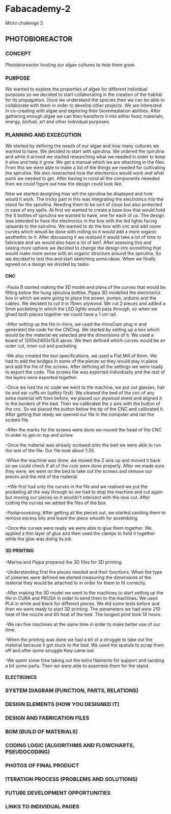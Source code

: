 # Fabacademy-2
Micro challenge 2
## PHOTOBIOREACTOR

### CONCEPT

Photobioreactor hosting our algae cultures to help them grow. 

### PURPOSE

We wanted to explore the properties of algae for different individual purposes so we decided to start collaborating in the creation of the habitat for its propagation. Once we understand the species then we can be able to collaborate with them in order to develop other projects. We are interested in co-creating with algae and exploring their bioremediation abilities. After gathering enough algae we can then transform it into either food, materials, energy, biofuel, art and other individual purposes. 

### PLANNING AND EXCECUTION

We started by defining the needs of our algae and how many cultures we wanted to have. We decided to start with spirulina. We ordered the spirulina and while it arrived we started researching what we needed in order to keep it alive and help it grow. We got a manual which we are attaching in the files. From this we were able to make a list of the things we needed for cultivating the spirulina. We also reserached how the electronics would work and what parts we needed to get. After having in mind all the components neeeded then we could figure out how the design could look like. 

Now we started designing how will the spirulina be displayed and how would it work. The tricky part in this was integrating the electronics into the stand for the spirulina. Needing them to be sort of close but also protected in case of any spills. At first we wanted to create a base box that would hold the 4 bottles of spirulina we wanted to have, one for each of us. The design was intended to have the electronics in the box with the led lights facing upwards to the spirulina. We wanted to do the box with cnc and add some curves which would be done with milling so it would add a more organic aesthethic to it. After discussing it we realised it would take a lot of time to fabricate and we would also have a lot of kerf. After assesing this and seeing more options we decided to change the design into something that would make more sense with an organic structure around the spirulina. So we decided to test this and start sketching some ideas. When we finally agreed on a design we divided by tasks. 

#### CNC

  -Paula B started making the 3D model and plans of the curves that would be fitting below the hung spirulina bottles. Pippa 3D modelled the electronics box in which we were going to place the power, pumps, arduino and the cables. We decided to cut it in 15mm plywood. We cut 2 pieces and added a 5mm pocketing in which the LED lights would pass through, so when we glued both pieces together we could have a 1 cm rail. 
  
  -After setting up the file in rhino, we used the rhinoCam plug in and generated the code for the CNCing. We started by setting up a box which would be the material we selected and the dimensions of it. We used a board of 1200x2400x15.6 aprox. We then defined which curves would be an outer cut, inner cut and pocketing.
  
  -We also created the tool specifications, we used a Flat Mill of 6mm. We had to add the bridges in some of the pieces so they would stay in place and add the file of the screws. After defining all the settings we were ready to export the code. The screws file was exported individually and the rest of the layers were exported together. 
  
  -Once we had the nc code we went to the machine, we put out glasses, hair tie and ear cuffs on (safety first). We cleaned the bed of the cnc of any extra material left from before, we placed our plywood sheet and aligned it to the borders of the bed. Then we calibrated the z axis with the button of the cnc. So we placed the button below the tip of the CNC and calibrated it. After getting that ready we opened our file in the computer and ran the screws file. 
  
  -After the marks for the screws were done we moved the head of the CNC in order to get on top and screw. 
  
  -Once the material was already screwed onto the bed we were able to run the rest of the file. Our file took about 1:20.
  
  -When the machine was done, we moved the Z axis up and moved it back so we could check if all of the cuts were done properly. After we made sure they were, we went on the bed to take out the screws and remove our pieces and the rest of the material.
  
  -*We first had only the curves in the file and we realised we put the pocketing all the way through so we had to stop the machine and cut again but moving our pieces so it wouldn't intersect with the new cut. After cutting the curves we added the files of the box. 
  
  -Postprocessing: After getting all the pieces out, we started sanding them to remove excess bits and leave the piece smooth for assembling. 
  
  -Once the curves were ready we were able to glue them together. We applied a thin layer of glue and then used the clamps to hold it together while the glue was doing its job.
  
#### 3D PRINTING

  -Marina and Pippa prepared the 3D files for 3D printing. 
  
  -Understanding first the pieces needed and their functions. When the type of joineries were defined we started measuring the dimensions of the material they would be attached to in order for them to fit correctly.
  
 -After making the 3D model we went to the machines to start setting up the file in CURA and PRUSA in order to send them to the machines. We used PLA in white and black for different pieces. We did some tests before and then we were ready to start 3D printing. The parameters we had were 210 heat of the nozzle and 60 heat of the bed. The longest print took 14 hours. 
 
 -We ran five machines at the same time in order to make better use of our time. 
 
 -When the printing was done we had a bit of a struggle to take out the material because it got stuck to the bed. We used the spatula to scrap them off and after some struggle they came out. 
 
 -We spent some time taking out the extra filaments for support and sanding a bit some parts. Then we were able to assemble them for the stand. 
 
 #### ELECTRONICS
 
 

### SYSTEM DIAGRAM (FUNCTION, PARTS, RELATIONS)

### DESIGN ELEMENTS (HOW YOU DESIGNED IT)

### DESIGN AND FABRICATION FILES

### BOM (BUILD OF MATERIALS) 

### CODING LOGIC (ALGORITHMS AND FLOWCHARTS, PSEUDOCODING)

### PHOTOS OF FINAL PRODUCT


### ITERATION PROCESS (PROBLEMS AND SOLUTIONS)

### FUTURE DEVELOPMENT OPPORTUNITIES

### LINKS TO INDIVIDUAL PAGES
